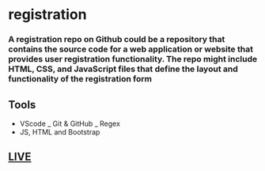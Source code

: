 # registration

### A registration repo on Github could be a repository that contains the source code for a web application or website that provides user registration functionality. The repo might include HTML, CSS, and JavaScript files that define the layout and functionality of the registration form

## Tools
- VScode
_ Git & GitHub
_ Regex
- JS, HTML and Bootstrap 

## [LIVE](https://mufidalnadi.github.io/registration/)